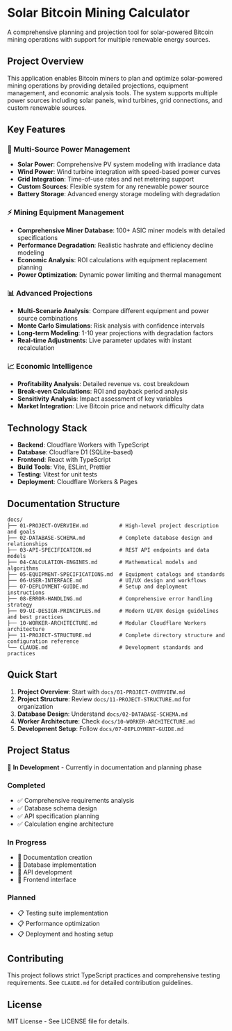 # Solar Bitcoin Mining Calculator

A comprehensive planning and projection tool for solar-powered Bitcoin mining operations with support for multiple renewable energy sources.

## Project Overview

This application enables Bitcoin miners to plan and optimize solar-powered mining operations by providing detailed projections, equipment management, and economic analysis tools. The system supports multiple power sources including solar panels, wind turbines, grid connections, and custom renewable sources.

## Key Features

### 🔋 Multi-Source Power Management
- **Solar Power**: Comprehensive PV system modeling with irradiance data
- **Wind Power**: Wind turbine integration with speed-based power curves
- **Grid Integration**: Time-of-use rates and net metering support
- **Custom Sources**: Flexible system for any renewable power source
- **Battery Storage**: Advanced energy storage modeling with degradation

### ⚡ Mining Equipment Management
- **Comprehensive Miner Database**: 100+ ASIC miner models with detailed specifications
- **Performance Degradation**: Realistic hashrate and efficiency decline modeling
- **Economic Analysis**: ROI calculations with equipment replacement planning
- **Power Optimization**: Dynamic power limiting and thermal management

### 📊 Advanced Projections
- **Multi-Scenario Analysis**: Compare different equipment and power source combinations
- **Monte Carlo Simulations**: Risk analysis with confidence intervals
- **Long-term Modeling**: 1-10 year projections with degradation factors
- **Real-time Adjustments**: Live parameter updates with instant recalculation

### 📈 Economic Intelligence
- **Profitability Analysis**: Detailed revenue vs. cost breakdown
- **Break-even Calculations**: ROI and payback period analysis
- **Sensitivity Analysis**: Impact assessment of key variables
- **Market Integration**: Live Bitcoin price and network difficulty data

## Technology Stack

- **Backend**: Cloudflare Workers with TypeScript
- **Database**: Cloudflare D1 (SQLite-based)
- **Frontend**: React with TypeScript
- **Build Tools**: Vite, ESLint, Prettier
- **Testing**: Vitest for unit tests
- **Deployment**: Cloudflare Workers & Pages

## Documentation Structure

```
docs/
├── 01-PROJECT-OVERVIEW.md          # High-level project description and goals
├── 02-DATABASE-SCHEMA.md           # Complete database design and relationships
├── 03-API-SPECIFICATION.md         # REST API endpoints and data models
├── 04-CALCULATION-ENGINES.md       # Mathematical models and algorithms
├── 05-EQUIPMENT-SPECIFICATIONS.md  # Equipment catalogs and standards
├── 06-USER-INTERFACE.md            # UI/UX design and workflows
├── 07-DEPLOYMENT-GUIDE.md          # Setup and deployment instructions
├── 08-ERROR-HANDLING.md            # Comprehensive error handling strategy
├── 09-UI-DESIGN-PRINCIPLES.md      # Modern UI/UX design guidelines and best practices
├── 10-WORKER-ARCHITECTURE.md       # Modular Cloudflare Workers architecture
├── 11-PROJECT-STRUCTURE.md         # Complete directory structure and configuration reference
└── CLAUDE.md                       # Development standards and practices
```

## Quick Start

1. **Project Overview**: Start with `docs/01-PROJECT-OVERVIEW.md`
2. **Project Structure**: Review `docs/11-PROJECT-STRUCTURE.md` for organization
3. **Database Design**: Understand `docs/02-DATABASE-SCHEMA.md`
4. **Worker Architecture**: Check `docs/10-WORKER-ARCHITECTURE.md`
5. **Development Setup**: Follow `docs/07-DEPLOYMENT-GUIDE.md`

## Project Status

🚧 **In Development** - Currently in documentation and planning phase

### Completed
- ✅ Comprehensive requirements analysis
- ✅ Database schema design
- ✅ API specification planning
- ✅ Calculation engine architecture

### In Progress
- 🔄 Documentation creation
- 🔄 Database implementation
- 🔄 API development
- 🔄 Frontend interface

### Planned
- 📋 Testing suite implementation
- 📋 Performance optimization
- 📋 Deployment and hosting setup

## Contributing

This project follows strict TypeScript practices and comprehensive testing requirements. See `CLAUDE.md` for detailed contribution guidelines.

## License

MIT License - See LICENSE file for details.